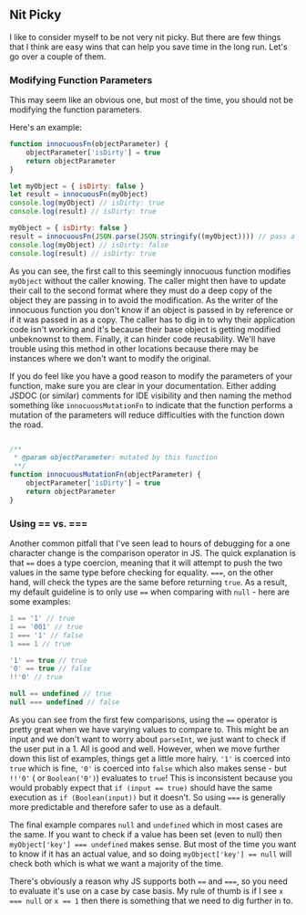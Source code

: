 ## Nit Picky
I like to consider myself to be not very nit picky. But there are few things that I think are easy wins that can help you save time in the long run. Let's go over a couple of them.

### Modifying Function Parameters
This may seem like an obvious one, but most of the time, you should not be modifying the function parameters.

Here's an example:
```js
function innocuousFn(objectParameter) {
    objectParameter['isDirty'] = true
    return objectParameter
}

let myObject = { isDirty: false }
let result = innocuousFn(myObject)
console.log(myObject) // isDirty: true
console.log(result) // isDirty: true

myObject = { isDirty: false }
result = innocuousFn(JSON.parse(JSON.stringify((myObject)))) // pass a copy to avoid modification
console.log(myObject) // isDirty: false
console.log(result) // isDirty: true

```

As you can see, the first call to this seemingly innocuous function modifies `myObject` without the caller knowing. The caller might then have to update their call to the second format where they must do a deep copy of the object they are passing in to avoid the modification. As the writer of the innocuous function you don't know if an object is passed in by reference or if it was passed in as a copy. The caller has to dig in to why their application code isn't working and it's because their base object is getting modified unbeknownst to them. Finally, it can hinder code reusability. We'll have trouble using this method in other locations because there may be instances where we don't want to modify the original. 

If you do feel like you have a good reason to modify the parameters of your function, make sure you are clear in your documentation. Either adding JSDOC (or similar) comments for IDE visibility and then naming the method something like `innocuousMutationFn` to indicate that the function performs a mutation of the parameters will reduce difficulties with the function down the road.

```js

/**
 * @param objectParameter: mutated by this function
 **/
function innocuousMutationFn(objectParameter) {
    objectParameter['isDirty'] = true
    return objectParameter
}

```

### Using == vs. === 
Another common pitfall that I've seen lead to hours of debugging for a one character change is the comparison operator in JS. The quick explanation is that `==` does a type coercion, meaning that it will attempt to push the two values in the same type before checking for equality. `===`, on the other hand, will check the types are the same before returning `true`. As a result, my default guideline is to only use `==` when comparing with `null` - here are some examples:

```js
1 == '1' // true
1 == '001' // true
1 === '1' // false
1 === 1 // true

'1' == true // true
'0' == true // false
!!'0' // true

null == undefined // true
null === undefined // false
```

As you can see from the first few comparisons, using the `==` operator is pretty great when we have varying values to compare to. This might be an input and we don't want to worry about `parseInt`, we just want to check if the user put in a 1. All is good and well. However, when we move further down this list of examples, things get a little more hairy. `'1'` is coerced into `true` which is fine, `'0'` is coerced into `false` which also makes sense - but `!!'0'` ( or `Boolean('0')`) evaluates to `true`! This is inconsistent because you would probably expect that `if (input == true)` should have the same execution as `if (Boolean(input))` but it doesn't. So using `===` is generally more predictable and therefore safer to use as a default.

The final example compares `null` and `undefined` which in most cases are the same. If you want to check if a value has been set (even to null) then `myObject['key'] === undefined` makes sense. But most of the time you want to know if it has an actual value, and so doing `myObject['key'] == null` will check both which is what we want a majority of the time.

There's obviously a reason why JS supports both `==` and `===`, so you need to evaluate it's use on a case by case basis. My rule of thumb is if I see `x === null` or `x == 1` then there is something that we need to dig further in to.